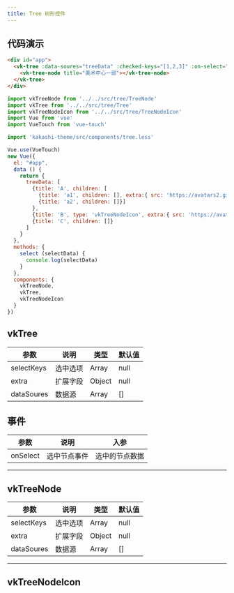 ```yaml
---
title: Tree 树形控件
---
```


## 代码演示


```html
<div id="app">
  <vk-tree :data-soures="treeData" :checked-keys="[1,2,3]" :on-select="select">
    <vk-tree-node title="美术中心一部"></vk-tree-node>
  </vk-tree>
</div>
```

```js
import vkTreeNode from '../../src/tree/TreeNode'
import vkTree from '../../src/tree/Tree'
import vkTreeNodeIcon from '../../src/tree/TreeNodeIcon'
import Vue from 'vue'
import VueTouch from 'vue-touch'

import 'kakashi-theme/src/components/tree.less'

Vue.use(VueTouch)
new Vue({
  el: "#app",
  data () {
    return {
      treeData: [
        {title: 'A', children: [
          {title: 'a1', children: [], extra:{ src: 'https://avatars2.githubusercontent.com/u/20056754?v=3&s=200'}, type: 'vkTreeNodeIcon'},
          {title: 'a2', children: []}]
        },
        {title: 'B', type: 'vkTreeNodeIcon', extra:{ src: 'https://avatars2.githubusercontent.com/u/20056754?v=3&s=200'}, selected: true, children: []},
        {title: 'C', children: []}
      ]
    }
  },
  methods: {
    select (selectData) {
      console.log(selectData)
    }
  },
  components: {
    vkTreeNode,
    vkTree,
    vkTreeNodeIcon
  }
})
```

## vkTree

| 参数      | 说明                                     | 类型       | 默认值 |
|-----------|------------------------------------------|------------|-------|
| selectKeys | 选中选项 | Array  | null    |
| extra | 扩展字段 | Object | null |
| dataSoures | 数据源 | Array | [] |


## 事件

| 参数      | 说明                                     | 入参 |
|----------|-----------------------------------------|------|
| onSelect | 选中节点事件 | 选中的节点数据 |

---

## vkTreeNode

| 参数      | 说明                                     | 类型       | 默认值 |
|-----------|------------------------------------------|------------|-------|
| selectKeys | 选中选项 | Array  | null    |
| extra | 扩展字段 | Object | null |
| dataSoures | 数据源 | Array | [] |


---

## vkTreeNodeIcon
